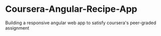 # Coursera-Angular-Recipe-App
Building a responsive angular web app to satisfy coursera's peer-graded assignment
